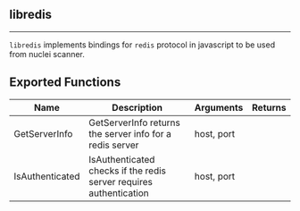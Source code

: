 ## libredis 
---


`libredis` implements bindings for `redis` protocol in javascript
to be used from nuclei scanner.





## Exported Functions

| Name | Description | Arguments | Returns |
|--------|-------------|-----------|---------|
GetServerInfo |  GetServerInfo returns the server info for a redis server | host, port |  |
IsAuthenticated |  IsAuthenticated checks if the redis server requires authentication | host, port |  |